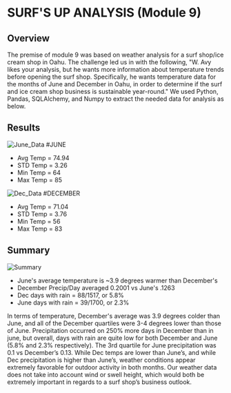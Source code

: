 # SURF'S UP ANALYSIS (Module 9)

## Overview
The premise of module 9 was based on weather analysis for a surf shop/ice cream shop in Oahu.  The challenge led us in with the following, "W. Avy likes your analysis, but he wants more information about temperature trends before opening the surf shop. Specifically, he wants temperature data for the months of June and December in Oahu, in order to determine if the surf and ice cream shop business is sustainable year-round."  We used Python, Pandas, SQLAlchemy, and Numpy to extract the needed data for analysis as below. 

## Results
![June_Data](https://user-images.githubusercontent.com/88443672/137642736-86d4b62b-ffe3-4865-8739-603bedc13c47.png)
#JUNE 
  * Avg Temp = 74.94
  * STD Temp = 3.26
  * Min Temp = 64
  * Max Temp = 85
  
![Dec_Data](https://user-images.githubusercontent.com/88443672/137642739-32f9be3f-139c-424d-b4ad-f583505bbee7.png)
#DECEMBER
  * Avg Temp = 71.04
  * STD Temp = 3.76
  * Min Temp = 56
  * Max Temp = 83
 
## Summary
![Summary](https://user-images.githubusercontent.com/88443672/137643163-8c27c4d5-86be-4385-9060-d122e331e3e5.png)
  * June's average temperature is ~3.9 degrees warmer than December's
  * December Precip/Day averaged 0.2001 vs June's .1263
  * Dec days with rain = 88/1517, or 5.8%
  * June days with rain = 39/1700, or 2.3%

In terms of temperature, December's average was 3.9 degrees colder than June, and all of the December quartiles were 3-4 degrees lower than those of June.  Precipitation occurred on 250% more days in December than in june, but overall, days with rain are quite low for both December and June (5.8% and 2.3% respectively).  The 3rd quartile for June precipitation was 0.1 vs December’s 0.13.  While Dec temps are lower than June’s, and while Dec precipitation is higher than June’s, weather conditions appear extremely favorable for outdoor activity in both months.  Our weather data does not take into account wind or swell height, which would both be extremely important in regards to a surf shop’s business outlook. 
